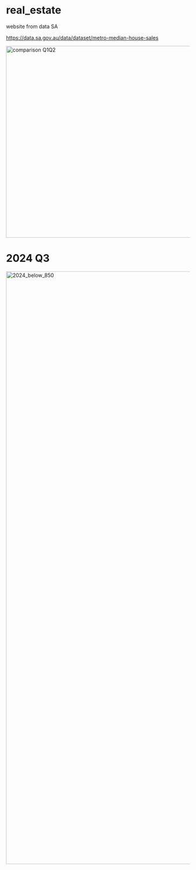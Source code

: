 # real_estate

website from 
data SA

https://data.sa.gov.au/data/dataset/metro-median-house-sales

<img width="524" alt="comparison Q1Q2" src="https://github.com/user-attachments/assets/bf87d618-0e4a-46fd-87d7-37ecc051bb65">


# 2024 Q3 

<img width="1620" alt="2024_below_850" src="https://github.com/user-attachments/assets/b2bd07ba-c643-4d31-bd9e-699b68a64e78">
